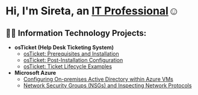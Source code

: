 <h1>Hi, I'm Sireta, an <a href="https://www.linkedin.com/in/sireta-diaz-1506aa219/">IT Professional</a>☺</h1>

<h2>👨‍💻 Information Technology Projects:</h2>

- <b>osTicket (Help Desk Ticketing System)</b>
  - [osTicket: Prerequisites and Installation](https://github.com/sidiaz1991/osticket-prereqs)
  - [osTicket: Post-Installation Configuration](https://github.com/sidiaz1991/Siretadiazpost-install-config)
  - [osTicket: Ticket Lifecycle Examples](https://github.com/sidiaz1991/Siretadiaz/ticket-lifecycle)
- <b>Microsoft Azure</b>
  - [Configuring On-premises Active Directory within Azure VMs](https://github.com/joshmadakorcc/configure-ad)
  - [Network Security Groups (NSGs) and Inspecting Network Protocols](https://github.com/joshmadakorcc/azure-network-protocols)



